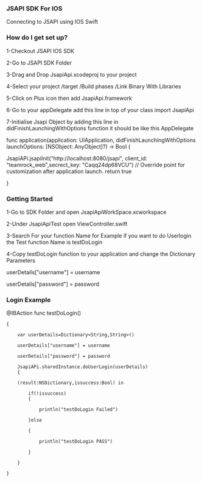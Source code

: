 ### JSAPI SDK For IOS  ###
Connecting to JSAPI using IOS Swift
### How do I get set up? ###

1-Checkout JSAPI IOS SDK 

2-Go to JSAPI SDK Folder

3-Drag and Drop JsapiApi.xcodeproj to your project

4-Select your project /target /Build phases /Link Binary With Libraries

5-Click on Plus icon then add JsapiApi.framework

6-Go to your appDelegate add this line in top of your class   import JsapiApi 

7-Initialise Jsapi Object by adding this line in didFinishLaunchingWithOptions function it should be like this
AppDelegate

func application(application: UIApplication, didFinishLaunchingWithOptions launchOptions: [NSObject: AnyObject]?) 
-> Bool
{

 JsapiAPi.jsapiInit("http://localhost:8080/jsapi", client_id: "teamrock_web",secrect_key: "Caqq24dp68VCU")
        // Override point for customization after application launch.
        return true

 }

### Getting Started ###

1-Go to SDK Folder and open JsapiApiWorkSpace.xcworkspace 

2-Under JsapiApiTest open ViewController.swift 

3-Search For your function Name for Example if you want to do  Userlogin the Test function Name is testDoLogin 

4-Copy testDoLogin function to your application and change the Dictionary Parameters

userDetails["username"] = username

userDetails["password"] = password

### Login Example ###
  
@IBAction func testDoLogin()

    {

        var userDetails=Dictionary<String,String>()

        userDetails["username"] = username

        userDetails["password"] = password

        JsapiAPi.sharedInstance.doUserLogin(userDetails)
        {

        (result:NSDictionary,issuccess:Bool) in

            if(!issuccess)
            {

                println("testDoLogin Failed")

            }else

            {

                println("testDoLogin PASS")

            }

        }
     
    }

